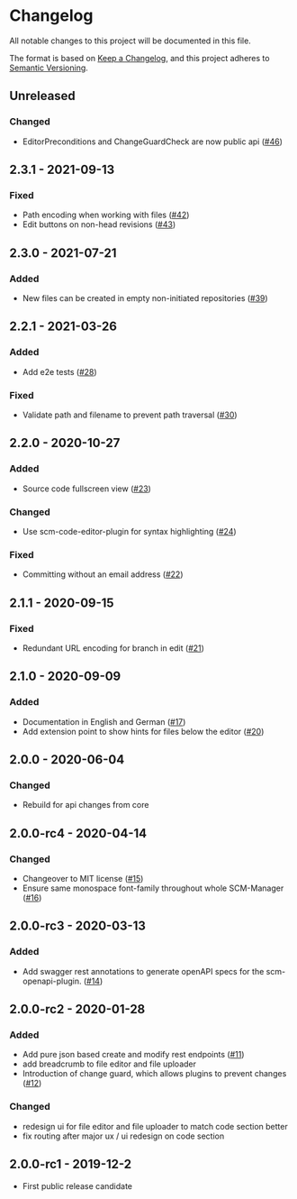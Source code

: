 # Changelog
All notable changes to this project will be documented in this file.

The format is based on [Keep a Changelog](https://keepachangelog.com/en/1.0.0/),
and this project adheres to [Semantic Versioning](https://semver.org/spec/v2.0.0.html).

## Unreleased
### Changed
- EditorPreconditions and ChangeGuardCheck are now public api ([#46](https://github.com/scm-manager/scm-editor-plugin/pull/46))

## 2.3.1 - 2021-09-13
### Fixed
- Path encoding when working with files ([#42](https://github.com/scm-manager/scm-editor-plugin/pull/42))
- Edit buttons on non-head revisions ([#43](https://github.com/scm-manager/scm-editor-plugin/pull/43))

## 2.3.0 - 2021-07-21
### Added
- New files can be created in empty non-initiated repositories ([#39](https://github.com/scm-manager/scm-editor-plugin/pull/39))

## 2.2.1 - 2021-03-26
### Added
- Add e2e tests ([#28](https://github.com/scm-manager/scm-editor-plugin/pull/28))

### Fixed
- Validate path and filename to prevent path traversal ([#30](https://github.com/scm-manager/scm-editor-plugin/pull/30))

## 2.2.0 - 2020-10-27
### Added
- Source code fullscreen view ([#23](https://github.com/scm-manager/scm-editor-plugin/pull/23))

### Changed
- Use scm-code-editor-plugin for syntax highlighting ([#24](https://github.com/scm-manager/scm-editor-plugin/pull/24))

### Fixed
- Committing without an email address ([#22](https://github.com/scm-manager/scm-editor-plugin/pull/22))

## 2.1.1 - 2020-09-15
### Fixed
- Redundant URL encoding for branch in edit ([#21](https://github.com/scm-manager/scm-editor-plugin/pull/21))

## 2.1.0 - 2020-09-09
### Added
- Documentation in English and German ([#17](https://github.com/scm-manager/scm-editor-plugin/pull/17))
- Add extension point to show hints for files below the editor ([#20](https://github.com/scm-manager/scm-editor-plugin/pull/20))

## 2.0.0 - 2020-06-04
### Changed
- Rebuild for api changes from core

## 2.0.0-rc4 - 2020-04-14
### Changed
- Changeover to MIT license ([#15](https://github.com/scm-manager/scm-editor-plugin/pull/15))
- Ensure same monospace font-family throughout whole SCM-Manager ([#16](https://github.com/scm-manager/scm-editor-plugin/pull/16))

## 2.0.0-rc3 - 2020-03-13
### Added
- Add swagger rest annotations to generate openAPI specs for the scm-openapi-plugin. ([#14](https://github.com/scm-manager/scm-editor-plugin/pull/14))

## 2.0.0-rc2 - 2020-01-28
### Added
- Add pure json based create and modify rest endpoints ([#11](https://github.com/scm-manager/scm-editor-plugin/pull/11))
- add breadcrumb to file editor and file uploader
- Introduction of change guard, which allows plugins to prevent changes ([#12](https://github.com/scm-manager/scm-editor-plugin/pull/12))

### Changed
- redesign ui for file editor and file uploader to match code section better
- fix routing after major ux / ui redesign on code section

## 2.0.0-rc1 - 2019-12-2
- First public release candidate
